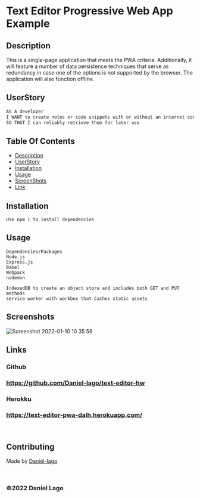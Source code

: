 # Text Editor Progressive Web App Example

## Description

This is a single-page application that meets the PWA criteria. Additionally, it will feature a number of data persistence techniques that serve as redundancy in case one of the options is not supported by the browser. The application will also function offline.

## UserStory

```md
AS A developer
I WANT to create notes or code snippets with or without an internet connection
SO THAT I can reliably retrieve them for later use
```

## Table Of Contents

-   [Description](#Description)
-   [UserStory](#UserStory)
-   [Installation](#Installation)
-   [Usage](#Usage)
-   [ScreenShots](#Screenshots)
-   [Link](#Links)

## Installation

```
Use npm i to install dependencies
```

## Usage

```
Dependencies/Packages
Node.js
Express.js
Babel
Webpack
nodemon

IndexedDB to create an object store and includes both GET and PUT methods
service worker with workbox that Caches static assets

```

## Screenshots
![Screenshot 2022-01-10 10 35 56](https://user-images.githubusercontent.com/86656634/148852980-f3e6a6b1-7b94-419e-91ab-8c1150658222.png)


## Links

### Github
### https://github.com/Daniel-lago/text-editor-hw

### Herokku
### https://text-editor-pwa-dalh.herokuapp.com/

<br>

## Contributing

Made by [Daniel-lago](https://github.com/Daniel-lago)

<br>

### ©️2022 Daniel Lago